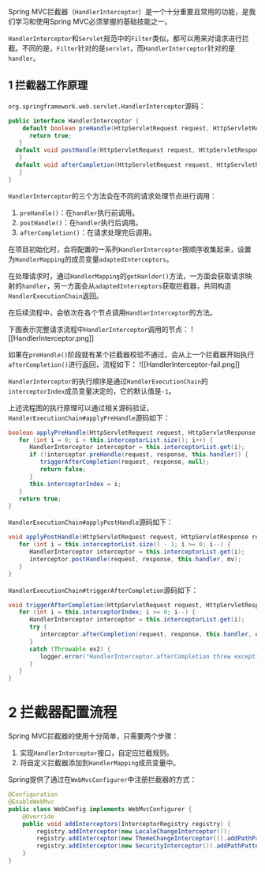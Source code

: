 Spring MVC拦截器（`HandlerInterceptor`）是一个十分重要且常用的功能，是我们学习和使用Spring MVC必须掌握的基础技能之一。

`HandlerInterceptor`和`Servlet`规范中的`Filter`类似，都可以用来对请求进行拦截。不同的是，`Filter`针对的是`servlet`，而`HandlerInterceptor`针对的是`handler`。

## 1 拦截器工作原理
`org.springframework.web.servlet.HandlerInterceptor`源码：
```java
public interface HandlerInterceptor {  
    default boolean preHandle(HttpServletRequest request, HttpServletResponse response, Object handler) throws Exception {  
      return true;  
   }
  default void postHandle(HttpServletRequest request, HttpServletResponse response, Object handler, @Nullable ModelAndView modelAndView) throws Exception {  
   }
  default void afterCompletion(HttpServletRequest request, HttpServletResponse response, Object handler, @Nullable Exception ex) throws Exception {  
   }
}
```

`HandlerInterceptor`的三个方法会在不同的请求处理节点进行调用：
1. `preHandle()`：在`handler`执行前调用。
2. `postHandle()`：在`handler`执行后调用。
3. `afterCompletion()`：在请求处理完后调用。

在项目初始化时，会将配置的一系列`HandlerInterceptor`按顺序收集起来，设置为`HandlerMapping`的成员变量`adaptedInterceptors`。

在处理请求时，通过`HandlerMapping`的`getHanlder()`方法，一方面会获取请求映射的`handler`，另一方面会从`adaptedInterceptors`获取拦截器，共同构造`HandlerExecutionChain`返回。

在后续流程中，会依次在各个节点调用`HandlerInterceptor`的方法。

下图表示完整请求流程中`HandlerInterceptor`调用的节点：
![[HandlerInterceptor.png]]

如果在`preHandle()`阶段就有某个拦截器校验不通过，会从上一个拦截器开始执行`afterCompletion()`进行返回，流程如下：
![[HandlerInterceptor-fail.png]]

`HandlerInterceptor`的执行顺序是通过`HandlerExecutionChain`的`interceptorIndex`成员变量决定的，它的默认值是`-1`。

上述流程图的执行原理可以通过相关源码验证，`HandlerExecutionChain#applyPreHandle`源码如下：
```java
boolean applyPreHandle(HttpServletRequest request, HttpServletResponse response) throws Exception {  
   for (int i = 0; i < this.interceptorList.size(); i++) {  
      HandlerInterceptor interceptor = this.interceptorList.get(i);  
      if (!interceptor.preHandle(request, response, this.handler)) {  
         triggerAfterCompletion(request, response, null);  
         return false;  
      }  
      this.interceptorIndex = i;  
   }  
   return true;  
}
```

`HandlerExecutionChain#applyPostHandle`源码如下：
```java
void applyPostHandle(HttpServletRequest request, HttpServletResponse response, @Nullable ModelAndView mv) throws Exception {  
   for (int i = this.interceptorList.size() - 1; i >= 0; i--) {  
      HandlerInterceptor interceptor = this.interceptorList.get(i);  
      interceptor.postHandle(request, response, this.handler, mv);  
   }  
}
```

`HandlerExecutionChain#triggerAfterCompletion`源码如下：
```java
void triggerAfterCompletion(HttpServletRequest request, HttpServletResponse response, @Nullable Exception ex) {  
   for (int i = this.interceptorIndex; i >= 0; i--) {  
      HandlerInterceptor interceptor = this.interceptorList.get(i);  
      try {  
         interceptor.afterCompletion(request, response, this.handler, ex);  
      }  
      catch (Throwable ex2) {  
         logger.error("HandlerInterceptor.afterCompletion threw exception", ex2);  
      }  
   }  
}
```

# 2 拦截器配置流程
Spring MVC拦截器的使用十分简单，只需要两个步骤：
1. 实现`HandlerInterceptor`接口，自定应拦截规则。
2. 将自定义拦截器添加到`HandlerMapping`成员变量中。

Spring提供了通过在`WebMvcConfigurer`中注册拦截器的方式：
```java
@Configuration 
@EnableWebMvc 
public class WebConfig implements WebMvcConfigurer {   
	@Override  
	public void addInterceptors(InterceptorRegistry registry) {  
		registry.addInterceptor(new LocaleChangeInterceptor());
		registry.addInterceptor(new ThemeChangeInterceptor()).addPathPatterns("/**").excludePathPatterns("/admin/**");   
		registry.addInterceptor(new SecurityInterceptor()).addPathPatterns("/secure/*"); 
	} 
}
```

